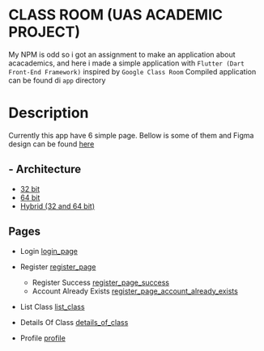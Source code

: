 # CLASS ROOM (UAS ACADEMIC PROJECT)

My NPM is odd so i got an assignment to make an application about acacademics, and here i made a simple application with `Flutter (Dart Front-End Framework)` inspired by `Google Class Room`
Compiled application can be found di `app` directory

# Description

Currently this app have 6 simple page. Bellow is some of them and Figma design can be found [here](https://www.figma.com/file/5yg6buJLjYGRfLwfnhXO6V/Unirow-App?node-id=2%3A2&t=LqzOyrBP6PzSEEW4-1)

## - Architecture
- [32 bit](./app/app-armeabi-v7a-release.apk)
- [64 bit](./app/app-arm64-v8a-release.apk)
- [Hybrid (32 and 64 bit)](./app/app-x86_64-release.apk)

## Pages
- Login
[login_page](./docs/images/empty_login_page.png)

- Register
[register_page](./docs/images/register_page.png)
  - Register Success
 [register_page_success](./docs/images/register_page_success.png)
  - Account Already Exists
 [register_page_account_already_exists](./docs/images/register_page_account_already_exists.png)
- List Class
[list_class](./docs/images/list_followed_class_page.png)
- Details Of Class
[details_of_class](./docs/images/page_details_of_class.png)
- Profile
[profile](./docs/images/page_profile.png)
